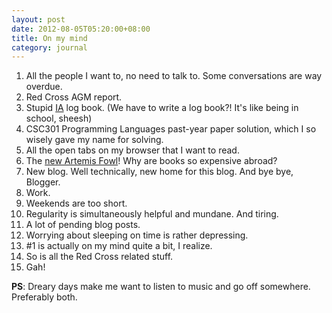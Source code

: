 ```yaml
---
layout: post
date: 2012-08-05T05:20:00+08:00
title: On my mind
category: journal
---
```


1. All the people I want to, no need to talk to. Some conversations are way overdue.
2. Red Cross AGM report.
3. Stupid [IA](http://sce.ntu.edu.sg/CurrentStudents/Undergraduate/Pages/IndustrialAttachment.aspx) log book. (We have to write a log book?! It's like being in school, sheesh)
4. CSC301 Programming Languages past-year paper solution, which I so wisely gave my name for solving.
5. All the open tabs on my browser that I want to read.
6. The [new Artemis Fowl](http://en.wikipedia.org/wiki/Artemis_Fowl:_The_Last_Guardian)! Why are books so expensive abroad?
7. New blog. Well technically, new home for this blog. And bye bye, Blogger.
8. Work.
9. Weekends are too short.
10. Regularity is simultaneously helpful and mundane. And tiring.
11. A lot of pending blog posts.
12. Worrying about sleeping on time is rather depressing.
13. \#1 is actually on my mind quite a bit, I realize.
14. So is all the Red Cross related stuff.
15. Gah!

**PS**: Dreary days make me want to listen to music and go off somewhere. Preferably both.
